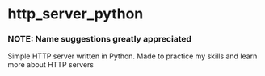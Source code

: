 # http_server_python

### NOTE: Name suggestions greatly appreciated

Simple HTTP server written in Python. Made to practice my skills and learn more about HTTP servers

